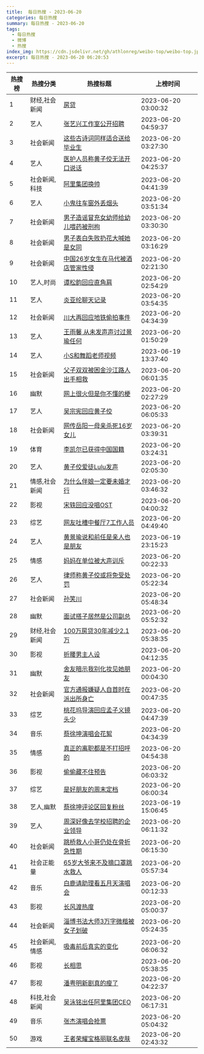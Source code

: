 ```yaml
---
title:  每日热搜 - 2023-06-20
categories: 每日热搜
summary: 每日热搜 - 2023-06-20
tags:
  - 每日热搜
  - 微博
  - 热搜
index_img: https://cdn.jsdelivr.net/gh/athlonreg/weibo-top/weibo-top.jpeg
excerpt: 每日热搜 - 2023-06-20 06:20:53
---
```


| 热搜榜 | 热搜分类 | 热搜标题 | 上榜时间 |
| --- | --- | --- | --- |
| 1 | 财经,社会新闻 | [房贷](https://s.weibo.com/weibo%3Fq%3D%2523%E6%88%BF%E8%B4%B7%2523) | 2023-06-20 03:00:32 | 
| 2 | 艺人 | [张艺兴工作室公开招聘](https://s.weibo.com/weibo%3Fq%3D%2523%E5%BC%A0%E8%89%BA%E5%85%B4%E5%B7%A5%E4%BD%9C%E5%AE%A4%E5%85%AC%E5%BC%80%E6%8B%9B%E8%81%98%2523) | 2023-06-20 04:59:37 | 
| 3 | 社会新闻 | [这些古诗词同样适合送给毕业生](https://s.weibo.com/weibo%3Fq%3D%2523%E8%BF%99%E4%BA%9B%E5%8F%A4%E8%AF%97%E8%AF%8D%E5%90%8C%E6%A0%B7%E9%80%82%E5%90%88%E9%80%81%E7%BB%99%E6%AF%95%E4%B8%9A%E7%94%9F%2523) | 2023-06-20 03:27:30 | 
| 4 | 艺人 | [医护人员称黄子佼无法开口说话](https://s.weibo.com/weibo%3Fq%3D%2523%E5%8C%BB%E6%8A%A4%E4%BA%BA%E5%91%98%E7%A7%B0%E9%BB%84%E5%AD%90%E4%BD%BC%E6%97%A0%E6%B3%95%E5%BC%80%E5%8F%A3%E8%AF%B4%E8%AF%9D%2523) | 2023-06-20 04:25:37 | 
| 5 | 社会新闻,科技 | [阿里集团换帅](https://s.weibo.com/weibo%3Fq%3D%2523%E9%98%BF%E9%87%8C%E9%9B%86%E5%9B%A2%E6%8D%A2%E5%B8%85%2523) | 2023-06-20 04:41:39 | 
| 6 | 艺人 | [小鬼往车窗外丢烟头](https://s.weibo.com/weibo%3Fq%3D%2523%E5%B0%8F%E9%AC%BC%E5%BE%80%E8%BD%A6%E7%AA%97%E5%A4%96%E4%B8%A2%E7%83%9F%E5%A4%B4%2523) | 2023-06-20 03:51:34 | 
| 7 | 社会新闻 | [男子造谣冒充女幼师给幼儿喂药被刑拘](https://s.weibo.com/weibo%3Fq%3D%2523%E7%94%B7%E5%AD%90%E9%80%A0%E8%B0%A3%E5%86%92%E5%85%85%E5%A5%B3%E5%B9%BC%E5%B8%88%E7%BB%99%E5%B9%BC%E5%84%BF%E5%96%82%E8%8D%AF%E8%A2%AB%E5%88%91%E6%8B%98%2523) | 2023-06-20 03:30:30 | 
| 8 | 社会新闻 | [男子表白失败扔花大喊她是女同](https://s.weibo.com/weibo%3Fq%3D%2523%E7%94%B7%E5%AD%90%E8%A1%A8%E7%99%BD%E5%A4%B1%E8%B4%A5%E6%89%94%E8%8A%B1%E5%A4%A7%E5%96%8A%E5%A5%B9%E6%98%AF%E5%A5%B3%E5%90%8C%2523) | 2023-06-20 03:16:29 | 
| 9 | 社会新闻 | [中国26岁女生在马代被酒店管家性侵](https://s.weibo.com/weibo%3Fq%3D%2523%E4%B8%AD%E5%9B%BD26%E5%B2%81%E5%A5%B3%E7%94%9F%E5%9C%A8%E9%A9%AC%E4%BB%A3%E8%A2%AB%E9%85%92%E5%BA%97%E7%AE%A1%E5%AE%B6%E6%80%A7%E4%BE%B5%2523) | 2023-06-20 02:21:30 | 
| 10 | 艺人,时尚 | [谭松韵回应直角肩](https://s.weibo.com/weibo%3Fq%3D%2523%E8%B0%AD%E6%9D%BE%E9%9F%B5%E5%9B%9E%E5%BA%94%E7%9B%B4%E8%A7%92%E8%82%A9%2523) | 2023-06-20 02:54:29 | 
| 11 | 艺人 | [炎亚纶聊天记录](https://s.weibo.com/weibo%3Fq%3D%2523%E7%82%8E%E4%BA%9A%E7%BA%B6%E8%81%8A%E5%A4%A9%E8%AE%B0%E5%BD%95%2523) | 2023-06-20 03:54:35 | 
| 12 | 社会新闻 | [川大再回应地铁偷拍事件](https://s.weibo.com/weibo%3Fq%3D%2523%E5%B7%9D%E5%A4%A7%E5%86%8D%E5%9B%9E%E5%BA%94%E5%9C%B0%E9%93%81%E5%81%B7%E6%8B%8D%E4%BA%8B%E4%BB%B6%2523) | 2023-06-20 04:34:39 | 
| 13 | 艺人 | [王雨馨 从未发声声讨过景瑜任何](https://s.weibo.com/weibo%3Fq%3D%2523%E7%8E%8B%E9%9B%A8%E9%A6%A8%20%E4%BB%8E%E6%9C%AA%E5%8F%91%E5%A3%B0%E5%A3%B0%E8%AE%A8%E8%BF%87%E6%99%AF%E7%91%9C%E4%BB%BB%E4%BD%95%2523) | 2023-06-20 01:50:29 | 
| 14 | 艺人 | [小S和舞蹈老师视频](https://s.weibo.com/weibo%3Fq%3D%2523%E5%B0%8FS%E5%92%8C%E8%88%9E%E8%B9%88%E8%80%81%E5%B8%88%E8%A7%86%E9%A2%91%2523) | 2023-06-19 13:37:40 | 
| 15 | 社会新闻 | [父子双双被困金沙江路人出手相救](https://s.weibo.com/weibo%3Fq%3D%2523%E7%88%B6%E5%AD%90%E5%8F%8C%E5%8F%8C%E8%A2%AB%E5%9B%B0%E9%87%91%E6%B2%99%E6%B1%9F%E8%B7%AF%E4%BA%BA%E5%87%BA%E6%89%8B%E7%9B%B8%E6%95%91%2523) | 2023-06-20 06:01:35 | 
| 16 | 幽默 | [网上很火但是你不懂的梗](https://s.weibo.com/weibo%3Fq%3D%2523%E7%BD%91%E4%B8%8A%E5%BE%88%E7%81%AB%E4%BD%86%E6%98%AF%E4%BD%A0%E4%B8%8D%E6%87%82%E7%9A%84%E6%A2%97%2523) | 2023-06-20 02:27:29 | 
| 17 | 艺人 | [吴宗宪回应黄子佼](https://s.weibo.com/weibo%3Fq%3D%2523%E5%90%B4%E5%AE%97%E5%AE%AA%E5%9B%9E%E5%BA%94%E9%BB%84%E5%AD%90%E4%BD%BC%2523) | 2023-06-20 06:05:33 | 
| 18 | 社会新闻 | [网传岳阳一母亲杀死16岁女儿](https://s.weibo.com/weibo%3Fq%3D%2523%E7%BD%91%E4%BC%A0%E5%B2%B3%E9%98%B3%E4%B8%80%E6%AF%8D%E4%BA%B2%E6%9D%80%E6%AD%BB16%E5%B2%81%E5%A5%B3%E5%84%BF%2523) | 2023-06-20 03:39:31 | 
| 19 | 体育 | [李凯尔已获得中国国籍](https://s.weibo.com/weibo%3Fq%3D%2523%E6%9D%8E%E5%87%AF%E5%B0%94%E5%B7%B2%E8%8E%B7%E5%BE%97%E4%B8%AD%E5%9B%BD%E5%9B%BD%E7%B1%8D%2523) | 2023-06-20 03:24:31 | 
| 20 | 艺人 | [黄子佼爱徒Lulu发声](https://s.weibo.com/weibo%3Fq%3D%2523%E9%BB%84%E5%AD%90%E4%BD%BC%E7%88%B1%E5%BE%92Lulu%E5%8F%91%E5%A3%B0%2523) | 2023-06-20 02:05:30 | 
| 21 | 情感,社会新闻 | [为什么伴娘一定要未婚才行](https://s.weibo.com/weibo%3Fq%3D%2523%E4%B8%BA%E4%BB%80%E4%B9%88%E4%BC%B4%E5%A8%98%E4%B8%80%E5%AE%9A%E8%A6%81%E6%9C%AA%E5%A9%9A%E6%89%8D%E8%A1%8C%2523) | 2023-06-20 03:46:32 | 
| 22 | 影视 | [宋轶回应没唱OST](https://s.weibo.com/weibo%3Fq%3D%2523%E5%AE%8B%E8%BD%B6%E5%9B%9E%E5%BA%94%E6%B2%A1%E5%94%B1OST%2523) | 2023-06-20 04:00:32 | 
| 23 | 综艺 | [网友吐槽中餐厅7工作人员](https://s.weibo.com/weibo%3Fq%3D%2523%E7%BD%91%E5%8F%8B%E5%90%90%E6%A7%BD%E4%B8%AD%E9%A4%90%E5%8E%857%E5%B7%A5%E4%BD%9C%E4%BA%BA%E5%91%98%2523) | 2023-06-20 04:49:40 | 
| 24 | 艺人 | [黄景瑜说和前任是亲人也是朋友](https://s.weibo.com/weibo%3Fq%3D%2523%E9%BB%84%E6%99%AF%E7%91%9C%E8%AF%B4%E5%92%8C%E5%89%8D%E4%BB%BB%E6%98%AF%E4%BA%B2%E4%BA%BA%E4%B9%9F%E6%98%AF%E6%9C%8B%E5%8F%8B%2523) | 2023-06-19 23:15:23 | 
| 25 | 情感 | [妈妈在单位被大声训斥](https://s.weibo.com/weibo%3Fq%3D%2523%E5%A6%88%E5%A6%88%E5%9C%A8%E5%8D%95%E4%BD%8D%E8%A2%AB%E5%A4%A7%E5%A3%B0%E8%AE%AD%E6%96%A5%2523) | 2023-06-20 00:22:33 | 
| 26 | 艺人 | [律师称黄子佼或将免受处罚](https://s.weibo.com/weibo%3Fq%3D%2523%E5%BE%8B%E5%B8%88%E7%A7%B0%E9%BB%84%E5%AD%90%E4%BD%BC%E6%88%96%E5%B0%86%E5%85%8D%E5%8F%97%E5%A4%84%E7%BD%9A%2523) | 2023-06-20 05:22:34 | 
| 27 | 社会新闻 | [孙笑川](https://s.weibo.com/weibo%3Fq%3D%2523%E5%AD%99%E7%AC%91%E5%B7%9D%2523) | 2023-06-20 05:48:34 | 
| 28 | 幽默 | [面试搭子居然是公司副总](https://s.weibo.com/weibo%3Fq%3D%2523%E9%9D%A2%E8%AF%95%E6%90%AD%E5%AD%90%E5%B1%85%E7%84%B6%E6%98%AF%E5%85%AC%E5%8F%B8%E5%89%AF%E6%80%BB%2523) | 2023-06-20 05:52:32 | 
| 29 | 财经,社会新闻 | [100万房贷30年减少2.1万](https://s.weibo.com/weibo%3Fq%3D%2523100%E4%B8%87%E6%88%BF%E8%B4%B730%E5%B9%B4%E5%87%8F%E5%B0%912.1%E4%B8%87%2523) | 2023-06-20 05:38:35 | 
| 30 | 影视 | [折腰男主人设](https://s.weibo.com/weibo%3Fq%3D%2523%E6%8A%98%E8%85%B0%E7%94%B7%E4%B8%BB%E4%BA%BA%E8%AE%BE%2523) | 2023-06-20 04:12:35 | 
| 31 | 幽默 | [舍友暗示我别化妆见她朋友](https://s.weibo.com/weibo%3Fq%3D%2523%E8%88%8D%E5%8F%8B%E6%9A%97%E7%A4%BA%E6%88%91%E5%88%AB%E5%8C%96%E5%A6%86%E8%A7%81%E5%A5%B9%E6%9C%8B%E5%8F%8B%2523) | 2023-06-20 00:04:30 | 
| 32 | 社会新闻 | [官方通报嫌疑人自首时在派出所身亡](https://s.weibo.com/weibo%3Fq%3D%2523%E5%AE%98%E6%96%B9%E9%80%9A%E6%8A%A5%E5%AB%8C%E7%96%91%E4%BA%BA%E8%87%AA%E9%A6%96%E6%97%B6%E5%9C%A8%E6%B4%BE%E5%87%BA%E6%89%80%E8%BA%AB%E4%BA%A1%2523) | 2023-06-20 00:47:35 | 
| 33 | 综艺 | [桃花坞导演回应孟子义镜头少](https://s.weibo.com/weibo%3Fq%3D%2523%E6%A1%83%E8%8A%B1%E5%9D%9E%E5%AF%BC%E6%BC%94%E5%9B%9E%E5%BA%94%E5%AD%9F%E5%AD%90%E4%B9%89%E9%95%9C%E5%A4%B4%E5%B0%91%2523) | 2023-06-20 04:47:39 | 
| 34 | 音乐 | [蔡徐坤演唱会花絮](https://s.weibo.com/weibo%3Fq%3D%2523%E8%94%A1%E5%BE%90%E5%9D%A4%E6%BC%94%E5%94%B1%E4%BC%9A%E8%8A%B1%E7%B5%AE%2523) | 2023-06-20 04:34:39 | 
| 35 | 情感 | [真正的离职都是不打招呼的](https://s.weibo.com/weibo%3Fq%3D%2523%E7%9C%9F%E6%AD%A3%E7%9A%84%E7%A6%BB%E8%81%8C%E9%83%BD%E6%98%AF%E4%B8%8D%E6%89%93%E6%8B%9B%E5%91%BC%E7%9A%84%2523) | 2023-06-20 04:54:38 | 
| 36 | 影视 | [偷偷藏不住预告](https://s.weibo.com/weibo%3Fq%3D%2523%E5%81%B7%E5%81%B7%E8%97%8F%E4%B8%8D%E4%BD%8F%E9%A2%84%E5%91%8A%2523) | 2023-06-20 06:03:32 | 
| 37 | 综艺 | [是好朋友的周末定档](https://s.weibo.com/weibo%3Fq%3D%2523%E6%98%AF%E5%A5%BD%E6%9C%8B%E5%8F%8B%E7%9A%84%E5%91%A8%E6%9C%AB%E5%AE%9A%E6%A1%A3%2523) | 2023-06-20 06:00:34 | 
| 38 | 艺人,幽默 | [蔡徐坤评论区回复粉丝](https://s.weibo.com/weibo%3Fq%3D%2523%E8%94%A1%E5%BE%90%E5%9D%A4%E8%AF%84%E8%AE%BA%E5%8C%BA%E5%9B%9E%E5%A4%8D%E7%B2%89%E4%B8%9D%2523) | 2023-06-19 15:06:45 | 
| 39 | 艺人 | [周深好像去学校招聘的企业领导](https://s.weibo.com/weibo%3Fq%3D%2523%E5%91%A8%E6%B7%B1%E5%A5%BD%E5%83%8F%E5%8E%BB%E5%AD%A6%E6%A0%A1%E6%8B%9B%E8%81%98%E7%9A%84%E4%BC%81%E4%B8%9A%E9%A2%86%E5%AF%BC%2523) | 2023-06-20 06:11:32 | 
| 40 | 社会新闻 | [跳桥救人小哥仍处在骨折急性期](https://s.weibo.com/weibo%3Fq%3D%2523%E8%B7%B3%E6%A1%A5%E6%95%91%E4%BA%BA%E5%B0%8F%E5%93%A5%E4%BB%8D%E5%A4%84%E5%9C%A8%E9%AA%A8%E6%8A%98%E6%80%A5%E6%80%A7%E6%9C%9F%2523) | 2023-06-20 06:15:30 | 
| 41 | 社会正能量 | [65岁大爷来不及摘口罩跳水救人](https://s.weibo.com/weibo%3Fq%3D%252365%E5%B2%81%E5%A4%A7%E7%88%B7%E6%9D%A5%E4%B8%8D%E5%8F%8A%E6%91%98%E5%8F%A3%E7%BD%A9%E8%B7%B3%E6%B0%B4%E6%95%91%E4%BA%BA%2523) | 2023-06-20 05:57:34 | 
| 42 | 音乐 | [白鹿请助理看五月天演唱会](https://s.weibo.com/weibo%3Fq%3D%2523%E7%99%BD%E9%B9%BF%E8%AF%B7%E5%8A%A9%E7%90%86%E7%9C%8B%E4%BA%94%E6%9C%88%E5%A4%A9%E6%BC%94%E5%94%B1%E4%BC%9A%2523) | 2023-06-20 00:12:33 | 
| 43 | 影视 | [长风渡热度](https://s.weibo.com/weibo%3Fq%3D%2523%E9%95%BF%E9%A3%8E%E6%B8%A1%E7%83%AD%E5%BA%A6%2523) | 2023-06-20 05:00:37 | 
| 44 | 社会新闻 | [淄博书法大师3万字微楷被女子划破](https://s.weibo.com/weibo%3Fq%3D%2523%E6%B7%84%E5%8D%9A%E4%B9%A6%E6%B3%95%E5%A4%A7%E5%B8%883%E4%B8%87%E5%AD%97%E5%BE%AE%E6%A5%B7%E8%A2%AB%E5%A5%B3%E5%AD%90%E5%88%92%E7%A0%B4%2523) | 2023-06-20 05:24:35 | 
| 45 | 社会新闻,情感 | [吸毒前后真实的变化](https://s.weibo.com/weibo%3Fq%3D%2523%E5%90%B8%E6%AF%92%E5%89%8D%E5%90%8E%E7%9C%9F%E5%AE%9E%E7%9A%84%E5%8F%98%E5%8C%96%2523) | 2023-06-20 06:06:32 | 
| 46 | 影视 | [长相思](https://s.weibo.com/weibo%3Fq%3D%2523%E9%95%BF%E7%9B%B8%E6%80%9D%2523) | 2023-06-20 05:38:35 | 
| 47 | 影视 | [潘粤明新剧真的瘦了](https://s.weibo.com/weibo%3Fq%3D%2523%E6%BD%98%E7%B2%A4%E6%98%8E%E6%96%B0%E5%89%A7%E7%9C%9F%E7%9A%84%E7%98%A6%E4%BA%86%2523) | 2023-06-20 04:22:37 | 
| 48 | 科技,社会新闻 | [吴泳铭出任阿里集团CEO](https://s.weibo.com/weibo%3Fq%3D%2523%E5%90%B4%E6%B3%B3%E9%93%AD%E5%87%BA%E4%BB%BB%E9%98%BF%E9%87%8C%E9%9B%86%E5%9B%A2CEO%2523) | 2023-06-20 06:17:31 | 
| 49 | 音乐 | [张杰演唱会抢票](https://s.weibo.com/weibo%3Fq%3D%2523%E5%BC%A0%E6%9D%B0%E6%BC%94%E5%94%B1%E4%BC%9A%E6%8A%A2%E7%A5%A8%2523) | 2023-06-20 05:04:32 | 
| 50 | 游戏 | [王者荣耀宝格丽联名皮肤](https://s.weibo.com/weibo%3Fq%3D%2523%E7%8E%8B%E8%80%85%E8%8D%A3%E8%80%80%E5%AE%9D%E6%A0%BC%E4%B8%BD%E8%81%94%E5%90%8D%E7%9A%AE%E8%82%A4%2523) | 2023-06-20 02:43:32 | 
